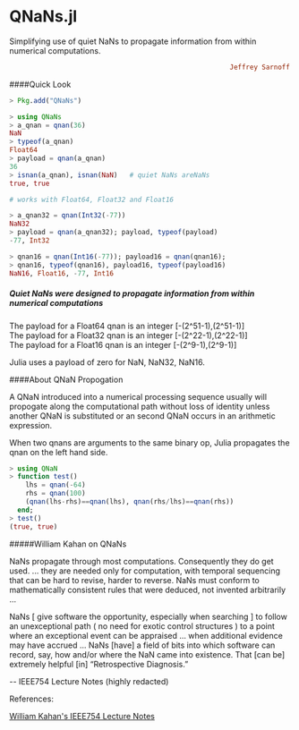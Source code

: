 # QNaNs.jl
Simplifying use of quiet NaNs to propagate information from within numerical computations.
```ruby
                                                       Jeffrey Sarnoff © 2016-Mar-26 at New York
```

####Quick Look

```julia
> Pkg.add("QNaNs")
```
```julia
> using QNaNs
> a_qnan = qnan(36)
NaN
> typeof(a_qnan)
Float64
> payload = qnan(a_qnan)
36
> isnan(a_qnan), isnan(NaN)   # quiet NaNs areNaNs
true, true

# works with Float64, Float32 and Float16

> a_qnan32 = qnan(Int32(-77))
NaN32
> payload = qnan(a_qnan32); payload, typeof(payload)
-77, Int32

> qnan16 = qnan(Int16(-77)); payload16 = qnan(qnan16);
> qnan16, typeof(qnan16), payload16, typeof(payload16)
NaN16, Float16, -77, Int16

```

##### Quiet NaNs were designed to propagate information from within numerical computations

The payload for a Float64 qnan is an integer [-(2^51-1),(2^51-1)]  
The payload for a Float32 qnan is an integer [-(2^22-1),(2^22-1)]  
The payload for a Float16 qnan is an integer [-(2^9-1),(2^9-1)]  

Julia uses a payload of zero for NaN, NaN32, NaN16.

####About QNaN Propogation

A QNaN introduced into a numerical processing sequence usually will propogate along the computational path without loss of identity unless another QNaN is substituted or an second QNaN occurs in an arithmetic expression.

When two qnans are arguments to the same binary op, Julia propagates the qnan on the left hand side. 
```julia
> using QNaN
> function test()
    lhs = qnan(-64)
    rhs = qnan(100)
    (qnan(lhs-rhs)==qnan(lhs), qnan(rhs/lhs)==qnan(rhs))
  end;
> test()
(true, true)
```

#####William Kahan on QNaNs

NaNs propagate through most computations. Consequently they do get used. ... they are needed only for computation, with temporal sequencing that can be hard to revise, harder to reverse. NaNs must conform to mathematically consistent rules that were deduced, not invented arbitrarily ...

NaNs [ give software the opportunity, especially when searching ] to follow an unexceptional path ( no need for exotic control structures ) to a point where an exceptional event can be appraised ... when additional evidence may have accrued ...  NaNs [have] a field of bits into which software can record, say, how and/or where the NaN came into existence. That [can be] extremely helpful [in] “Retrospective Diagnosis.”

-- IEEE754 Lecture Notes (highly redacted)

References:

[William Kahan's IEEE754 Lecture Notes](http://www.eecs.berkeley.edu/~wkahan/ieee754status/IEEE754.PDF)
